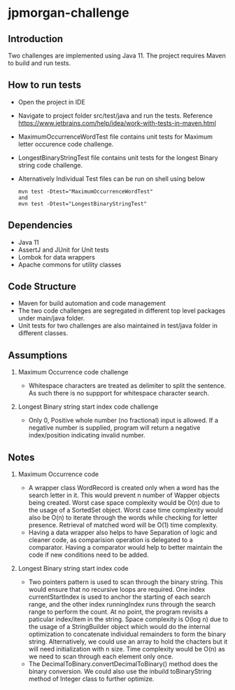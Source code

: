 # jpmorgan-challenge

## Introduction 
Two challenges are implemented using Java 11. The project requires Maven to build and run tests.


## How to run tests
  *  Open the project in IDE
  *  Navigate to project folder src/test/java and run the tests. Reference https://www.jetbrains.com/help/idea/work-with-tests-in-maven.html
  *  MaximumOccurrenceWordTest file contains unit tests for Maximum letter occurence code challenge.
  *  LongestBinaryStringTest file contains unit tests for the longest Binary string code challenge.
  *  Alternatively Individual Test files can be run on shell using below
     
     ```shell
     mvn test -Dtest="MaximumOccurrenceWordTest"
     and
     mvn test -Dtest="LongestBinaryStringTest"
     ```

## Dependencies
  * Java 11
  * AssertJ and JUnit for Unit tests
  * Lombok for data wrappers
  * Apache commons for utility classes

## Code Structure
  * Maven for build automation and code management
  * The two code challenges are segregated in different top level packages under main/java folder.
  * Unit tests for two challenges are also maintained in test/java folder in different classes.

## Assumptions
1. Maximum Occurrence code challenge
   * Whitespace characters are treated as delimiter to split the sentence. As such there is no suppport for whitespace character search.
   
3. Longest Binary string start index code challenge
   * Only 0, Positive whole number (no fractional) input is allowed. If a negative number is supplied, program will return a negative index/position indicating invalid number.


## Notes
1. Maximum Occurrence code
   * A wrapper class WordRecord is created only when a word has the search letter in it. This would prevent n number of Wapper objects being created. Worst case space complexity would
     be O(n) due to the usage of a SortedSet object. Worst case time complexity would also be O(n) to iterate through the words while checking for letter presence. Retrieval of matched
     word will be O(1) time complexity.
   * Having a data wrapper also helps to have Separation of logic and cleaner code, as comparision operation is delegated to a comparator. Having a comparator would help to better
     maintain the code if new conditions need to be added.
     
2. Longest Binary string start index code
   * Two pointers pattern is used to scan through the binary string. This would ensure that no recursive loops are required. One index currentStartIndex is used to anchor the
     starting of each search range, and the other index runningIndex runs through the search range to perform the count. At no point, the program revisits a paticular index/item in the
     string. Space complexity is O(log n) due to the usage of a StringBuilder object which would do the internal optimization to concatenate individual remainders to form the binary
     string. Alternatively, we could use an array to hold the chacters but it will need initialization with n size.
     Time complexity would be O(n) as we need to scan through each element only once.
   * The DecimalToBinary.convertDecimalToBinary() method does the binary conversion. We could also use the inbuild toBinaryString method of Integer
     class to further optimize.
